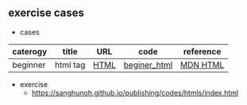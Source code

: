 ## exercise cases
+ cases 

|caterogy|title|URL | code|reference|
|--|--|--|--|--|
| beginner | html tag |[HTML](https://sanghunoh.github.io/publishing/cases/beginner_html_site_styled.html)| [beginer_html](./cases/beginner_html_site_styled.html)|[MDN HTML](https://developer.mozilla.org/en-US/docs/Web/HTML)|

+ exercise
  + https://sanghunoh.github.io/publishing/codes/htmls/index.html
